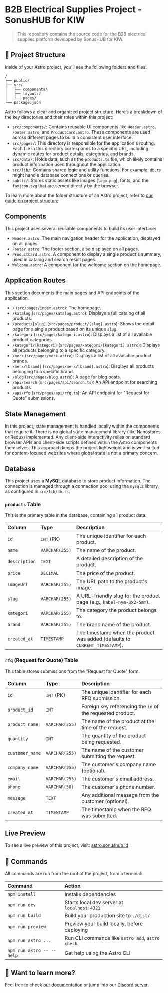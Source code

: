 # B2B Electrical Supplies Project - SonusHUB for KIW

> This repository contains the source code for the B2B electrical supplies platform developed by SonusHUB for KIW.

## 🚀 Project Structure

Inside of your Astro project, you'll see the following folders and files:

```text
/
├── public/
├── src/
│   ├── components/
│   ├── layouts/
│   └── pages/
└── package.json
```

Astro follows a clear and organized project structure. Here’s a breakdown of the key directories and their roles within this project:

- `src/components/`: Contains reusable UI components like `Header.astro`, `Footer.astro`, and `ProductCard.astro`. These components are used across different pages to build a consistent user interface.
- `src/pages/`: This directory is responsible for the application's routing. Each file in this directory corresponds to a specific URL, including dynamic routes for product details, categories, and brands.
- `src/data/`: Holds data, such as the `products.ts` file, which likely contains product information used throughout the application.
- `src/lib/`: Contains shared logic and utility functions. For example, `db.ts` might handle database connections or queries.
- `public/`: Stores static assets like images (`logo.png`), fonts, and the `favicon.svg` that are served directly by the browser.

To learn more about the folder structure of an Astro project, refer to [our guide on project structure](https://docs.astro.build/en/basics/project-structure/).

## Components

This project uses several reusable components to build its user interface:

- `Header.astro`: The main navigation header for the application, displayed on all pages.
- `Footer.astro`: The footer section, also displayed on all pages.
- `ProductCard.astro`: A component to display a single product's summary, used in catalog and search result pages.
- `Welcome.astro`: A component for the welcome section on the homepage.

## Application Routes

This section documents the main pages and API endpoints of the application.

- `/` (`src/pages/index.astro`): The homepage.
- `/katalog` (`src/pages/katalog.astro`): Displays a full catalog of all products.
- `/product/[slug]` (`src/pages/product/[slug].astro`): Shows the detail page for a single product based on its unique `slug`.
- `/kategori` (`src/pages/kategori.astro`): Displays a list of all available product categories.
- `/kategori/[kategori]` (`src/pages/kategori/[kategori].astro`): Displays all products belonging to a specific category.
- `/merk` (`src/pages/merk.astro`): Displays a list of all available product brands.
- `/merk/[brand]` (`src/pages/merk/[brand].astro`): Displays all products belonging to a specific brand.
- `/blog` (`src/pages/blog.astro`): A page for blog posts.
- `/api/search` (`src/pages/api/search.ts`): An API endpoint for searching products.
- `/api/rfq` (`src/pages/api/rfq.ts`): An API endpoint for "Request for Quote" submissions.

## State Management

In this project, state management is handled locally within the components that require it. There is no global state management library (like Nanostores or Redux) implemented. Any client-side interactivity relies on standard browser APIs and client-side scripts defined within the Astro components themselves. This approach keeps the project lightweight and is well-suited for content-focused websites where global state is not a primary concern.

## Database

This project uses a **MySQL** database to store product information. The connection is managed through a connection pool using the `mysql2` library, as configured in `src/lib/db.ts`.

### `products` Table

This is the primary table in the database, containing all product data.

| Column      | Type          | Description                                                  |
| :---------- | :------------ | :----------------------------------------------------------- |
| `id`        | `INT` (PK)    | The unique identifier for each product.                      |
| `name`      | `VARCHAR(255)`| The name of the product.                                     |
| `description`| `TEXT`        | A detailed description of the product.                       |
| `price`     | `DECIMAL`     | The price of the product.                                    |
| `imageUrl`  | `VARCHAR(255)`| The URL path to the product's image.                         |
| `slug`      | `VARCHAR(255)`| A URL-friendly slug for the product page (e.g., `kabel-nym-3x2-5mm`). |
| `kategori`  | `VARCHAR(255)`| The category the product belongs to.                         |
| `brand`     | `VARCHAR(255)`| The brand name of the product.                               |
| `created_at`| `TIMESTAMP`   | The timestamp when the product was added (defaults to `CURRENT_TIMESTAMP`). |

### `rfq` (Request for Quote) Table

This table stores submissions from the "Request for Quote" form.

| Column          | Type          | Description                                                 |
| :-------------- | :------------ | :---------------------------------------------------------- |
| `id`            | `INT` (PK)    | The unique identifier for each RFQ submission.              |
| `product_id`    | `INT`         | Foreign key referencing the `id` of the requested product.  |
| `product_name`  | `VARCHAR(255)`| The name of the product at the time of the request.         |
| `quantity`      | `INT`         | The quantity of the product being requested.                |
| `customer_name` | `VARCHAR(255)`| The name of the customer submitting the request.            |
| `company_name`  | `VARCHAR(255)`| The customer's company name (optional).                     |
| `email`         | `VARCHAR(255)`| The customer's email address.                               |
| `phone`         | `VARCHAR(50)` | The customer's phone number.                                |
| `message`       | `TEXT`        | Any additional message from the customer (optional).        |
| `created_at`    | `TIMESTAMP`   | The timestamp when the RFQ was submitted.                   |

## Live Preview

To see a live preview of this project, visit: [astro.sonushub.id](https://astro.sonushub.id)

## 🧞 Commands

All commands are run from the root of the project, from a terminal:

| Command                   | Action                                           |
| :------------------------ | :----------------------------------------------- |
| `npm install`             | Installs dependencies                            |
| `npm run dev`             | Starts local dev server at `localhost:4321`      |
| `npm run build`           | Build your production site to `./dist/`          |
| `npm run preview`         | Preview your build locally, before deploying     |
| `npm run astro ...`       | Run CLI commands like `astro add`, `astro check` |
| `npm run astro -- --help` | Get help using the Astro CLI                     |

## 👀 Want to learn more?

Feel free to check [our documentation](https://docs.astro.build) or jump into our [Discord server](https://astro.build/chat).
